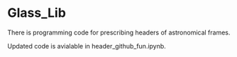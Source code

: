 # Glass_Lib

There is programming code for prescribing headers of astronomical frames.

Updated code is avialable in header_github_fun.ipynb.
